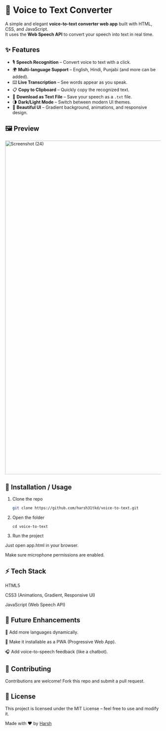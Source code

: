 # 🎤 Voice to Text Converter  

A simple and elegant **voice-to-text converter web app** built with HTML, CSS, and JavaScript.  
It uses the **Web Speech API** to convert your speech into text in real time.  

## ✨ Features  
- 🎙️ **Speech Recognition** – Convert voice to text with a click.  
- 🌍 **Multi-language Support** – English, Hindi, Punjabi (and more can be added).  
- ⌨️ **Live Transcription** – See words appear as you speak.  
- 📋 **Copy to Clipboard** – Quickly copy the recognized text.  
- 📂 **Download as Text File** – Save your speech as a `.txt` file.  
- 🌗 **Dark/Light Mode** – Switch between modern UI themes.  
- 🎨 **Beautiful UI** – Gradient background, animations, and responsive design.  

## 🖼️ Preview   
<img width="1920" height="1080" alt="Screenshot (24)" src="https://github.com/user-attachments/assets/d8c0ae43-ace1-431d-b86b-db141145e0bd" />

## 📂 Installation / Usage  

1. Clone the repo  
   ```bash
   git clone https://github.com/harsh31tkd/voice-to-text.git
    ```
2. Open the folder
   ```
   cd voice-to-text
   ```

3. Run the project

Just open app.html in your browser.

Make sure microphone permissions are enabled.

## ⚡ Tech Stack

HTML5

CSS3 (Animations, Gradient, Responsive UI)

JavaScript (Web Speech API)

## 🔮 Future Enhancements

📝 Add more languages dynamically.

📱 Make it installable as a PWA (Progressive Web App).

🎧 Add voice-to-speech feedback (like a chatbot).

## 🤝 Contributing

Contributions are welcome! Fork this repo and submit a pull request.

## 📜 License

This project is licensed under the MIT License – feel free to use and modify it.

Made with ❤️ by [Harsh](https://github.com/harsh31tkd)
